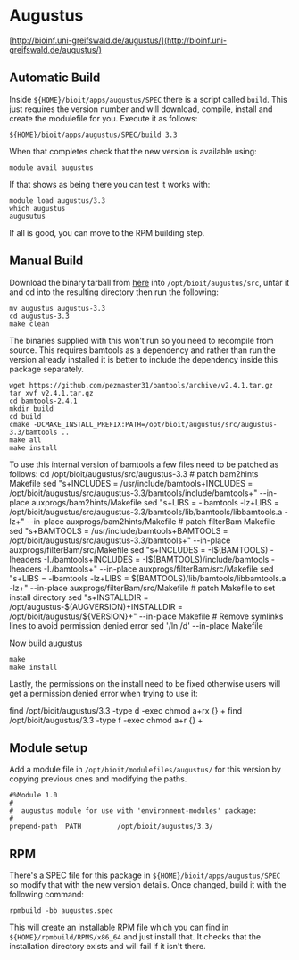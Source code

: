 # Augustus

[http://bioinf.uni-greifswald.de/augustus/](http://bioinf.uni-greifswald.de/augustus/)

## Automatic Build

Inside `${HOME}/bioit/apps/augustus/SPEC` there is a script called `build`. This just requires the version number and will download, compile, install and create the modulefile for you. Execute it as follows:

    ${HOME}/bioit/apps/augustus/SPEC/build 3.3

When that completes check that the new version is available using:

    module avail augustus

If that shows as being there you can test it works with:

    module load augustus/3.3
    which augustus
    augusutus

If all is good, you can move to the RPM building step.

## Manual Build

Download the binary tarball from [here](http://bioinf.uni-greifswald.de/augustus/binaries/augustus-3.3.tar.gz) into `/opt/bioit/augustus/src`, untar it and cd into the resulting directory then run the following:

    mv augustus augustus-3.3
    cd augustus-3.3
    make clean

The binaries supplied with this won't run so you need to recompile from source. This requires bamtools as a dependency and rather than run the version already installed it is better to include the dependency inside this package separately.

    wget https://github.com/pezmaster31/bamtools/archive/v2.4.1.tar.gz
    tar xvf v2.4.1.tar.gz
    cd bamtools-2.4.1
    mkdir build
    cd build
    cmake -DCMAKE_INSTALL_PREFIX:PATH=/opt/bioit/augustus/src/augustus-3.3/bamtools ..
    make all
    make install

To use this internal version of bamtools a few files need to be patched as follows:
    cd /opt/bioit/augustus/src/augustus-3.3
    # patch bam2hints Makefile
    sed "s+INCLUDES = /usr/include/bamtools+INCLUDES = /opt/bioit/augustus/src/augustus-3.3/bamtools/include/bamtools+" --in-place auxprogs/bam2hints/Makefile
    sed "s+LIBS = -lbamtools -lz+LIBS = /opt/bioit/augustus/src/augustus-3.3/bamtools/lib/bamtools/libbamtools.a -lz+" --in-place auxprogs/bam2hints/Makefile
    # patch filterBam Makefile
    sed "s+BAMTOOLS = /usr/include/bamtools+BAMTOOLS = /opt/bioit/augustus/src/augustus-3.3/bamtools+" --in-place auxprogs/filterBam/src/Makefile
    sed "s+INCLUDES = -I\$(BAMTOOLS) -Iheaders -I./bamtools+INCLUDES = -I\$(BAMTOOLS)/include/bamtools -Iheaders -I./bamtools+" --in-place auxprogs/filterBam/src/Makefile
    sed "s+LIBS = -lbamtools -lz+LIBS = \$(BAMTOOLS)/lib/bamtools/libbamtools.a -lz+" --in-place auxprogs/filterBam/src/Makefile
    # patch Makefile to set install directory
    sed "s+INSTALLDIR = /opt/augustus-\$(AUGVERSION)+INSTALLDIR = /opt/bioit/augustus/${VERSION}+" --in-place Makefile
    # Remove symlinks lines to avoid permission denied error
    sed '/ln /d' --in-place Makefile

Now build augustus

    make
    make install

Lastly, the permissions on the install need to be fixed otherwise users will get a permission denied error when trying to use it:

find /opt/bioit/augustus/3.3 -type d -exec chmod a+rx {} +
find /opt/bioit/augustus/3.3 -type f -exec chmod a+r {} +

## Module setup

Add a module file in `/opt/bioit/modulefiles/augustus/` for this version by copying previous ones and modifying the paths.

    #%Module 1.0
    #
    #  augustus module for use with 'environment-modules' package:
    #
    prepend-path  PATH         /opt/bioit/augustus/3.3/

## RPM

There's a SPEC file for this package in `${HOME}/bioit/apps/augustus/SPEC` so modify that with the new version details. Once changed, build it with the following command:

    rpmbuild -bb augustus.spec

This will create an installable RPM file which you can find in `${HOME}/rpmbuild/RPMS/x86_64` and just install that. It checks that the installation directory exists and will fail if it isn't there.
